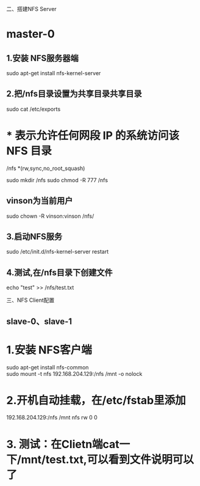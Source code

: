 二、搭建NFS Server
# master-0
## 1.安装 NFS服务器端
sudo apt-get install nfs-kernel-server 

## 2.把/nfs目录设置为共享目录共享目录
sudo cat /etc/exports
# * 表示允许任何网段 IP 的系统访问该 NFS 目录
/nfs *(rw,sync,no_root_squash) 

sudo mkdir /nfs
sudo chmod -R 777 /nfs
## vinson为当前用户
sudo chown -R vinson:vinson /nfs/

## 3.启动NFS服务
sudo /etc/init.d/nfs-kernel-server restart

## 4.测试,在/nfs目录下创建文件
echo "test" >> /nfs/test.txt

三、NFS Client配置
## slave-0、slave-1
# 1.安装 NFS客户端
sudo apt-get install nfs-common         
sudo mount -t nfs 192.168.204.129:/nfs /mnt -o nolock

# 2.开机自动挂载，在/etc/fstab里添加
192.168.204.129:/nfs   /mnt   nfs  rw 0 0

# 3. 测试：在Clietn端cat一下/mnt/test.txt,可以看到文件说明可以了